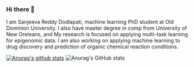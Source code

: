 ### Hi there 👋

I am Sanjeeva Reddy Dodlapati, machine learning PhD student at Old Dominion University. I also have master degree in comp from University of New Oreleans, and My research is focused on applying multi-task learning for epigenomic data. I am also working on applying machine learning to drug discovery and prediction of organic chemical reaction conditions. 

[![Anurag's github stats](https://github-readme-stats.vercel.app/api?username=SanjeevaRDodlapati)](https://github.com/anuraghazra/github-readme-stats)
![Anurag's GitHub stats](https://github-readme-stats.vercel.app/api?username=SanjeevaRDodlapati&show_icons=true&theme=radical)

